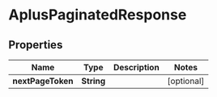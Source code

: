 # AplusPaginatedResponse

## Properties
Name | Type | Description | Notes
------------ | ------------- | ------------- | -------------
**nextPageToken** | **String** |  |  [optional]
